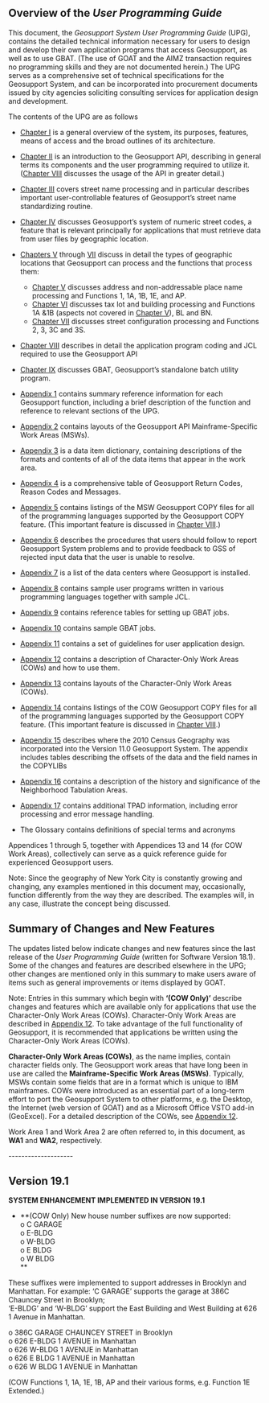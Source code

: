 ##  <div class="pdfPageBreakBefore">Overview of the <i>User Programming Guide</i></div>  

This document, the _Geosupport System User Programming Guide_ (UPG), contains the detailed technical information necessary for users to design and develop their own application programs that access Geosupport, as well as to use GBAT.  (The use of GOAT and the AIMZ transaction requires no programming skills and they are not documented herein.)  The UPG serves as a comprehensive set of technical specifications for the Geosupport System, and can be incorporated into procurement documents issued by city agencies soliciting consulting services for application design and development.

The contents of the UPG are as follows

* [Chapter I](/chapters/chapterI/chapterI/) is a general overview of the system, its purposes, features, means of access and the broad outlines of its architecture.  
* [Chapter II](/chapters/chapterII/chapterII/) is an introduction to the Geosupport API, describing in general terms its components and the user programming required to utilize it.  ([Chapter VIII](/chapters/chapterVIII/chapterVIII/) discusses the usage of the API in greater detail.)  
* [Chapter III](/chapters/chapterIII/chapterIII/) covers street name processing and in particular describes important user-controllable features of Geosupport’s street name standardizing routine.  
* [Chapter IV](/chapters/chapterIV/chapterIV/) discusses Geosupport’s system of numeric street codes, a feature that is relevant principally for applications that must retrieve data from user files by geographic location.

* [Chapters V](/chapters/chapterV/chapterV/) through [VII](/chapters/chapterVII/chapterVII/) discuss in detail the types of geographic locations that Geosupport can process and the functions that process them:  
    * [Chapter V](/chapters/chapterV/chapterV/) discusses address and non-addressable place name processing and Functions 1, 1A, 1B, 1E, and AP.  
    * [Chapter VI](/chapters/chapterVI/chapterVI/) discusses tax lot and building processing and Functions 1A &1B (aspects not covered in [Chapter V](/chapters/chapterV/chapterV/)), BL and BN.  
    * [Chapter VII](/chapters/chapterVII/chapterVII/) discusses street configuration processing and Functions 2, 3, 3C and 3S.

* [Chapter VIII](/chapters/chapterVIII/chapterVIII/) describes in detail the application program coding and JCL required to use the  Geosupport API  
* [Chapter IX](/chapters/chapterIX/chapterIX/) discusses GBAT, Geosupport’s standalone batch utility program.  
* [Appendix 1](/appendices/appendix01/) contains summary reference information for each Geosupport function, including a brief description of the function and reference to relevant sections of the UPG.  
* [Appendix 2](/appendices/appendix02/) contains layouts of the Geosupport API Mainframe-Specific Work Areas (MSWs).  
* [Appendix 3](/appendices/appendix03/) is a data item dictionary, containing descriptions of the formats and contents of all of the data items that appear in the work area.  
* [Appendix 4](/appendices/appendix04/) is a comprehensive table of Geosupport Return Codes, Reason Codes and Messages.  
* [Appendix 5](/appendices/appendix05/) contains listings of the MSW Geosupport COPY files for all of the programming languages supported by the Geosupport COPY feature.  (This important feature is discussed in [Chapter VIII](/chapters/chapterVIII/chapterVIII/).)  
* [Appendix 6](/appendices/appendix06/) describes the procedures that users should follow to report Geosupport System problems and to provide feedback to GSS of rejected input data that the user is unable to resolve.  
* [Appendix 7](/appendices/appendix07/) is a list of the data centers where Geosupport is installed.  
* [Appendix 8](/appendices/appendix08/) contains sample user programs written in various programming languages together with sample JCL.  
* [Appendix 9](/appendices/appendix09/) contains reference tables for setting up GBAT jobs.  
* [Appendix 10](/appendices/appendix10/) contains sample GBAT jobs.  
* [Appendix 11](/appendices/appendix11/) contains a set of guidelines for user application design.  
* [Appendix 12](/appendices/appendix12/) contains a description of Character-Only Work Areas (COWs) and how to use them.  
* [Appendix 13](/appendices/appendix13/) contains layouts of the Character-Only Work Areas (COWs).  
* [Appendix 14](/appendices/appendix14/) contains listings of the COW Geosupport COPY files for all of the programming languages supported by the Geosupport COPY feature. (This important feature is discussed in [Chapter VIII](/chapters/chapterVIII/chapterVIII/).)  
* [Appendix 15](/appendices/appendix15/) describes where the 2010 Census Geography was incorporated into the Version 11.0 Geosupport System.  The appendix includes tables describing the offsets of the data and the field names in the COPYLIBs  
* [Appendix 16](/appendices/appendix16/) contains a description of the history and significance of the Neighborhood Tabulation Areas.  
* [Appendix 17](/appendices/appendix17/) contains additional TPAD information, including error processing and error message handling.  
* The Glossary contains definitions of special terms and acronyms  



Appendices 1 through 5, together with Appendices 13 and 14 (for COW Work Areas), collectively can serve as a quick reference guide for experienced Geosupport users.

Note: Since the geography of New York City is constantly growing and changing, any examples mentioned in this document may, occasionally, function differently from the way they are described.  The examples will, in any case, illustrate the concept being discussed.




## **Summary of Changes and New Features**
The updates listed below indicate changes and new features since the last release of the _User Programming Guide_ (written for Software Version 18.1).  Some of the changes and features are described elsewhere in the UPG; other changes are mentioned only in this summary to make users aware of items such as general improvements or items displayed by GOAT.

Note: Entries in this summary which begin with **‘(COW Only)’** describe changes and features which are available only for applications that use the Character-Only Work Areas (COWs).  Character-Only Work Areas are described in [Appendix 12](/appendices/appendix12/).  To take advantage of the full functionality of Geosupport, it is recommended that applications be written using the Character-Only Work Areas (COWs).

**Character-Only Work Areas (COWs)**, as the name implies, contain character fields only.  The Geosupport work areas that have long been in use are called the **Mainframe-Specific Work Areas (MSWs)**.  Typically, MSWs contain some fields that are in a format which is unique to IBM mainframes.  COWs were introduced as an essential part of a long-term effort to port the Geosupport System to other platforms, e.g. the Desktop, the Internet (web version of GOAT) and as a Microsoft Office VSTO add-in (GeoExcel).  For a detailed description of the COWs, see [Appendix 12](/appendices/appendix12/).

Work Area 1 and Work Area 2 are often referred to, in this document, as **WA1** and **WA2**, respectively.



<p>--------------------</p>

## Version 19.1

<!-- * **(COW Only) System Enhancements Implemented**  
<br>
    * **The numeric words ‘ONE’ through ‘NINE’ are now accepted as a house number in the Geosupport house number input field.**   -->

**SYSTEM ENHANCEMENT IMPLEMENTED IN VERSION 19.1**

* **(COW Only) New house number suffixes are now supported:  
o	C GARAGE  
o	E-BLDG  
o	W-BLDG  
o	E BLDG  
o	W BLDG  
 **  
<!-- why does code look bold?.  It is not bold on screen or print -->
These suffixes were implemented to support addresses in Brooklyn and Manhattan.
For example: ‘C GARAGE’ supports the garage at 386C Chauncey Street in Brooklyn;  
‘E-BLDG’ and ‘W-BLDG’ support the East Building and West Building at 626 1 Avenue in Manhattan.

o	386C GARAGE CHAUNCEY STREET in Brooklyn  
o	626 E-BLDG 1 AVENUE in Manhattan  
o	626 W-BLDG 1 AVENUE in Manhattan  
o	626 E BLDG 1 AVENUE in Manhattan  
o	626 W BLDG 1 AVENUE in Manhattan  


(COW Functions 1, 1A, 1E, 1B, AP and their various forms, e.g. Function 1E Extended.)

<br>
